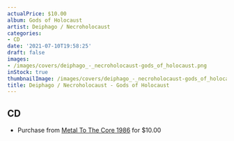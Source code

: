 ```yaml
---
actualPrice: $10.00
album: Gods of Holocaust
artist: Deiphago / Necroholocaust
categories:
- CD
date: '2021-07-10T19:58:25'
draft: false
images:
- /images/covers/deiphago_-_necroholocaust-gods_of_holocaust.png
inStock: true
thumbnailImage: /images/covers/deiphago_-_necroholocaust-gods_of_holocaust-thumb.png
title: Deiphago / Necroholocaust - Gods of Holocaust
---
```


## CD
* Purchase from [Metal To The Core 1986](https://metaltothecore1986.com/shop/deiphago-necroholocaust-gods-of-holocaust-cd/) for $10.00
